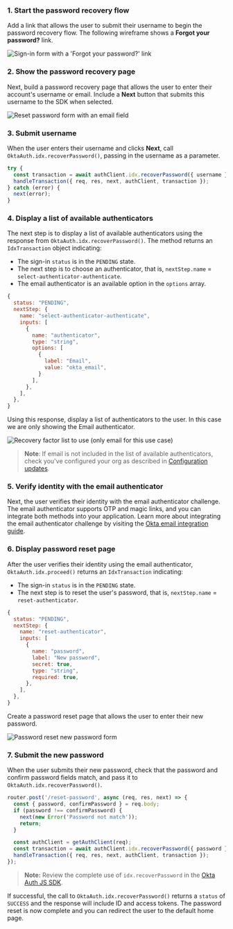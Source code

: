### 1. Start the password recovery flow

Add a link that allows the user to submit their username to begin the password recovery flow. The following wireframe shows a **Forgot your password?** link.

<div class="half wireframe-border">

![Sign-in form with a 'Forgot your password?' link](/img/oie-embedded-sdk/wireframes/pwd-optional-sign-up-link-sign-in-page-g2r2.png)

</div>

<!--

Source image:

https://www.figma.com/file/YH5Zhzp66kGCglrXQUag2E/%F0%9F%8C%9F-Updated-Diagrams-for-Dev-Docs?node-id=2393%3A2128#233281241

Group 2, row 2

-->

### 2. Show the password recovery page

Next, build a password recovery page that allows the user to enter their account's username or email. Include a **Next** button that submits this username to the SDK when selected.

<div class="half wireframe-border">

![Reset password form with an email field](/img/oie-embedded-sdk/wireframes/reset-password-form-enter-email-g2r3.png)

</div>

<!--

Source image:

https://www.figma.com/file/YH5Zhzp66kGCglrXQUag2E/%F0%9F%8C%9F-Updated-Diagrams-for-Dev-Docs?node-id=2393%3A2128#233281241

Group 2, row 3

-->

### 3. Submit username

When the user enters their username and clicks **Next**, call `OktaAuth.idx.recoverPassword()`, passing in the username as a parameter.

```javascript
try {
  const transaction = await authClient.idx.recoverPassword({ username });
  handleTransaction({ req, res, next, authClient, transaction });
} catch (error) {
  next(error);
}
```

### 4. Display a list of available authenticators

The next step is to display a list of available authenticators using the response from `OktaAuth.idx.recoverPassword()`. The method returns an `IdxTransaction` object indicating:

* The sign-in `status` is in the `PENDING` state.
* The next step is to choose an authenticator, that is, `nextStep.name` = `select-authenticator-authenticate`.
* The email authenticator is an available option in the `options` array.

```javascript
{
  status: "PENDING",
  nextStep: {
    name: "select-authenticator-authenticate",
    inputs: [
      {
        name: "authenticator",
        type: "string",
        options: [
          {
            label: "Email",
            value: "okta_email",
          }
        ],
      },
    ],
  },
}
```

Using this response, display a list of authenticators to the user. In this case we are only showing the Email authenticator.

<div class="half wireframe-border">

![Recovery factor list to use (only email for this use case)](/img/oie-embedded-sdk/wireframes/choose-authenticator-email-form-g2r4.png)

</div>

<!--

Source image:

https://www.figma.com/file/YH5Zhzp66kGCglrXQUag2E/%F0%9F%8C%9F-Updated-Diagrams-for-Dev-Docs?node-id=2393%3A2128#233281241

Group 2, row 4

-->

> **Note**: If email is not included in the list of available authenticators, check you've configured your org as described in [Configuration updates](#configuration-updates).

### 5. Verify identity with the email authenticator

Next, the user verifies their identity with the email authenticator challenge. The email authenticator supports OTP and magic links, and you can integrate both methods into your application. Learn more about integrating the email authenticator challenge by visiting the [Okta email integration guide](/docs/guides/authenticators-okta-email/nodeexpress/main/#integrate-email-challenge-with-magic-links).

### 6. Display password reset page

After the user verifies their identity using the email authenticator, `OktaAuth.idx.proceed()` returns an `IdxTransaction` indicating:

* The sign-in `status` is in the `PENDING` state.
* The next step is to reset the user's password, that is, `nextStep.name` = `reset-authenticator`.

```javascript
{
  status: "PENDING",
  nextStep: {
    name: "reset-authenticator",
    inputs: [
      {
        name: "password",
        label: "New password",
        secret: true,
        type: "string",
        required: true,
      },
    ],
  },
}
```

Create a password reset page that allows the user to enter their new password.

<div class="half wireframe-border">

![Password reset new password form](/img/oie-embedded-sdk/wireframes/reset-password-form-choose-new-password-g2r6.png)

</div>

<!--

Source image:

https://www.figma.com/file/YH5Zhzp66kGCglrXQUag2E/%F0%9F%8C%9F-Updated-Diagrams-for-Dev-Docs?node-id=2393%3A2128#233281241

Group 2, row 6

-->

### 7. Submit the new password

When the user submits their new password, check that the password and confirm password fields match, and pass it to `OktaAuth.idx.recoverPassword()`.

```javascript
router.post('/reset-password', async (req, res, next) => {
  const { password, confirmPassword } = req.body;
  if (password !== confirmPassword) {
    next(new Error('Password not match'));
    return;
  }

  const authClient = getAuthClient(req);
  const transaction = await authClient.idx.recoverPassword({ password });
  handleTransaction({ req, res, next, authClient, transaction });
});
```

>**Note:** Review the complete use of `idx.recoverPassword` in the [Okta Auth JS SDK](https://github.com/okta/okta-auth-js/blob/master/docs/idx.md#idxrecoverpassword).

If successful, the call to `OktaAuth.idx.recoverPassword()` returns a `status` of `SUCCESS` and the response will include ID and access tokens. The password reset is now complete and you can redirect the user to the default home page.
